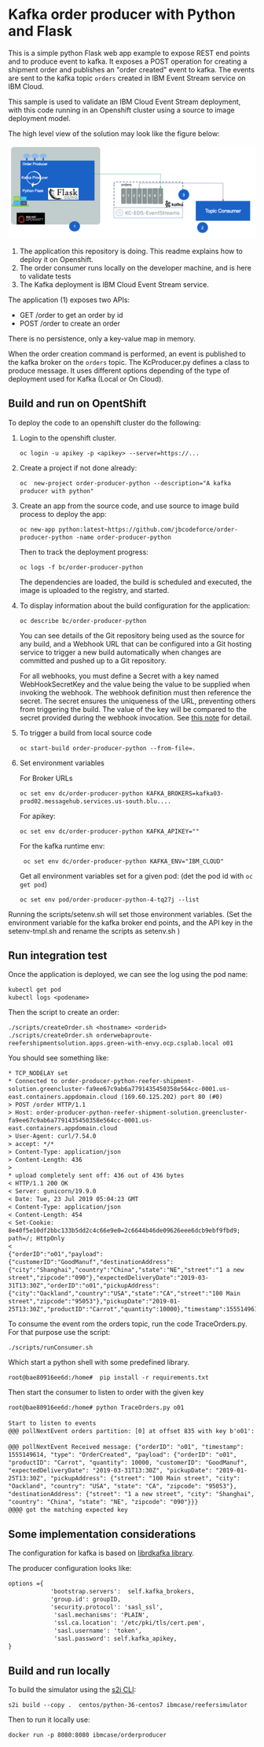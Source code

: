 # Kafka order producer with Python and Flask

This is a simple python Flask web app example to expose REST end points and to produce event to kafka. It exposes a POST operation for creating a shipment order and publishes an "order created" event to kafka. The events are sent to the kafka topic `orders` created in IBM Event Stream service on IBM Cloud.

This sample is used to validate an IBM Cloud Event Stream deployment, with this code running in an Openshift cluster using a source to image deployment model.

The high level view of the solution may look like the figure below:

![](docs/order-producer-python.png)

1. The application this repository is doing. This readme explains how to deploy it on Openshift.
1. The order consumer runs locally on the developer machine, and is here to validate tests
1. The Kafka deployment is IBM Cloud Event Stream service.

The application (1) exposes two APIs:

* GET /order to get an order by id
* POST /order to create an order

There is no persistence, only a key-value map in memory.

When the order creation command is performed, an event is published to the kafka broker on the `orders` topic. The KcProducer.py defines a class to produce message. It uses different options depending of the type of deployment used for Kafka (Local or On Cloud). 

## Build and run on OpentShift

To deploy the code to an openshift cluster do the following:

1. Login to the openshift cluster. 

    ```
    oc login -u apikey -p <apikey> --server=https://...
    ```

1. Create a project if not done already:

    ```
    oc  new-project order-producer-python --description="A kafka producer with python"
    ```

1. Create an app from the source code, and use source to image build process to deploy the app:

    ```
    oc new-app python:latest~https://github.com/jbcodeforce/order-producer-python -name order-producer-python
    ```

    Then to track the deployment progress:
    ```
    oc logs -f bc/order-producer-python
    ```
    The dependencies are loaded, the build is scheduled and executed, the image is uploaded to the registry, and started.

1. To display information about the build configuration for the application:

    ```
    oc describe bc/order-producer-python
    ```

    You can see details of the Git repository being used as the source for any build, and a Webhook URL that can be configured into a Git hosting service to trigger a new build automatically when changes are committed and pushed up to a Git repository. 

    For all webhooks, you must define a Secret with a key named WebHookSecretKey and the value being the value to be supplied when invoking the webhook. The webhook definition must then reference the secret. The secret ensures the uniqueness of the URL, preventing others from triggering the build. The value of the key will be compared to the secret provided during the webhook invocation. See [this note](https://docs.openshift.com/container-platform/3.9/dev_guide/builds/triggering_builds.html) for detail. 

1. To trigger a build from local source code

    ```
    oc start-build order-producer-python --from-file=.
    ```

1. Set environment variables

    For Broker URLs
    ```
    oc set env dc/order-producer-python KAFKA_BROKERS=kafka03-prod02.messagehub.services.us-south.blu....
    ```

    For apikey:
    ```
    oc set env dc/order-producer-python KAFKA_APIKEY=""
    ```

    For the kafka runtime env: 

    ```
     oc set env dc/order-producer-python KAFKA_ENV="IBM_CLOUD"
    ```

    Get all environment variables set for a given pod: (det the pod id with `oc get pod`)

    ```
    oc set env pod/order-producer-python-4-tq27j --list
    ```

Running the scripts/setenv.sh will set those environment variables. (Set the environment variable for the kafka broker end points, and the API key in the setenv-tmpl.sh and rename the scripts as setenv.sh )

## Run integration test

Once the application is deployed, we can see the log using the pod name:

```
kubectl get pod
kubectl logs <podename>
```

Then the script to create an order:

```
./scripts/createOrder.sh <hostname> <orderid>
./scripts/createOrder.sh orderwebaproute-reefershipmentsolution.apps.green-with-envy.ocp.csplab.local o01
```

You should see something like:
```
* TCP_NODELAY set
* Connected to order-producer-python-reefer-shipment-solution.greencluster-fa9ee67c9ab6a7791435450358e564cc-0001.us-east.containers.appdomain.cloud (169.60.125.202) port 80 (#0)
> POST /order HTTP/1.1
> Host: order-producer-python-reefer-shipment-solution.greencluster-fa9ee67c9ab6a7791435450358e564cc-0001.us-east.containers.appdomain.cloud
> User-Agent: curl/7.54.0
> accept: */*
> Content-Type: application/json
> Content-Length: 436
> 
* upload completely sent off: 436 out of 436 bytes
< HTTP/1.1 200 OK
< Server: gunicorn/19.9.0
< Date: Tue, 23 Jul 2019 05:04:23 GMT
< Content-Type: application/json
< Content-Length: 454
< Set-Cookie: 8e40f5e10df2bbc133b5dd2c4c66e9e0=2c6644b46de09626eee6dcb9ebf9fbd9; path=/; HttpOnly
< 
{"orderID":"o01","payload":{"customerID":"GoodManuf","destinationAddress":{"city":"Shanghai","country":"China","state":"NE","street":"1 a new street","zipcode":"090"},"expectedDeliveryDate":"2019-03-31T13:30Z","orderID":"o01","pickupAddress":{"city":"Oackland","country":"USA","state":"CA","street":"100 Main street","zipcode":"95053"},"pickupDate":"2019-01-25T13:30Z","productID":"Carrot","quantity":10000},"timestamp":1555149614,"type":"OrderCreated"}
```

To consume the event rom the orders topic, run the code TraceOrders.py. For that purpose use the script:

```
./scripts/runConsumer.sh 
```

Which start a python shell with some predefined library. 

```
root@bae80916ee6d:/home#  pip install -r requirements.txt
```

Then start the consumer to listen to order with the given key

```
root@bae80916ee6d:/home# python TraceOrders.py o01

Start to listen to events
@@@ pollNextEvent orders partition: [0] at offset 835 with key b'o01':

@@@ pollNextEvent Received message: {"orderID": "o01", "timestamp": 1555149614, "type": "OrderCreated", "payload": {"orderID": "o01", "productID": "Carrot", "quantity": 10000, "customerID": "GoodManuf", "expectedDeliveryDate": "2019-03-31T13:30Z", "pickupDate": "2019-01-25T13:30Z", "pickupAddress": {"street": "100 Main street", "city": "Oackland", "country": "USA", "state": "CA", "zipcode": "95053"}, "destinationAddress": {"street": "1 a new street", "city": "Shanghai", "country": "China", "state": "NE", "zipcode": "090"}}}
@@@@ got the matching expected key 
```

## Some implementation considerations

The configuration for kafka is based on [librdkafka library](https://github.com/edenhill/librdkafka/blob/master/CONFIGURATION.md).

The producer configuration looks like:

```
options ={
            'bootstrap.servers':  self.kafka_brokers,
            'group.id': groupID,
            'security.protocol': 'sasl_ssl',
             'sasl.mechanisms': 'PLAIN',
             'ssl.ca.location': '/etc/pki/tls/cert.pem',
             'sasl.username': 'token',
             'sasl.password': self.kafka_apikey,
}
```


## Build and run locally

To build the simulator using the [s2i CLI](https://github.com/openshift/source-to-image):

```
s2i build --copy .  centos/python-36-centos7 ibmcase/reefersimulator
```

Then to run it locally use:

```
docker run -p 8080:8080 ibmcase/orderproducer
```
